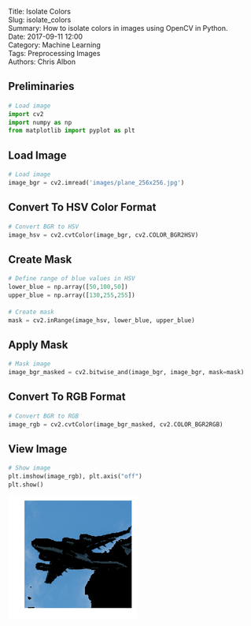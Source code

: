 Title: Isolate Colors  
Slug: isolate_colors  
Summary: How to isolate colors in images using OpenCV in Python.     
Date: 2017-09-11 12:00  
Category: Machine Learning  
Tags: Preprocessing Images    
Authors: Chris Albon

## Preliminaries


```python
# Load image
import cv2
import numpy as np
from matplotlib import pyplot as plt
```

## Load Image


```python
# Load image
image_bgr = cv2.imread('images/plane_256x256.jpg')
```

## Convert To HSV Color Format


```python
# Convert BGR to HSV
image_hsv = cv2.cvtColor(image_bgr, cv2.COLOR_BGR2HSV)
```

## Create Mask


```python
# Define range of blue values in HSV
lower_blue = np.array([50,100,50])
upper_blue = np.array([130,255,255])

# Create mask
mask = cv2.inRange(image_hsv, lower_blue, upper_blue)
```

## Apply Mask


```python
# Mask image
image_bgr_masked = cv2.bitwise_and(image_bgr, image_bgr, mask=mask)
```

## Convert To RGB Format


```python
# Convert BGR to RGB
image_rgb = cv2.cvtColor(image_bgr_masked, cv2.COLOR_BGR2RGB)
```

## View Image


```python
# Show image
plt.imshow(image_rgb), plt.axis("off")
plt.show()
```


![png](isolate_colors_files/isolate_colors_14_0.png)

